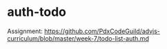 # auth-todo
Assignment: https://github.com/PdxCodeGuild/advjs-curriculum/blob/master/week-7/todo-list-auth.md
